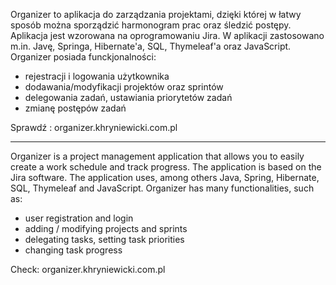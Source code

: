 Organizer to aplikacja do zarządzania projektami, dzięki której w łatwy sposób można sporządzić harmonogram prac oraz śledzić postępy. Aplikacja jest wzorowana na oprogramowaniu Jira.
W aplikacji zastosowano m.in. Javę, Springa, Hibernate'a, SQL, Thymeleaf'a oraz JavaScript.
Organizer posiada funckjonalności:
- rejestracji i logowania użytkownika
- dodawania/modyfikacji projektów  oraz sprintów
- delegowania zadań, ustawiania priorytetów zadań
- zmianę postępów zadań

Sprawdź : organizer.khryniewicki.com.pl

______________________________________________________________________________________________________________________________________________________________________________

Organizer is a project management application that allows you to easily create a work schedule and track progress. The application is based on the Jira software.
The application uses, among others Java, Spring, Hibernate, SQL, Thymeleaf and JavaScript.
Organizer has many functionalities, such as:
- user registration and login
- adding / modifying projects and sprints
- delegating tasks, setting task priorities
- changing task progress

Check: organizer.khryniewicki.com.pl